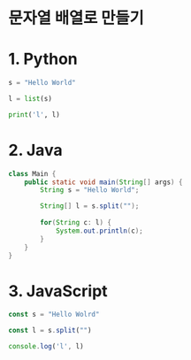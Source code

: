 # 문자열 배열로 만들기

# 1. Python
```python
s = "Hello World"

l = list(s)

print('l', l)
```

# 2. Java
```java
class Main {
    public static void main(String[] args) {
        String s = "Hello World";

        String[] l = s.split("");
        
        for(String c: l) {
            System.out.println(c);
        }
    }
}
```

# 3. JavaScript
```js
const s = "Hello Wolrd"

const l = s.split("")

console.log('l', l)
```